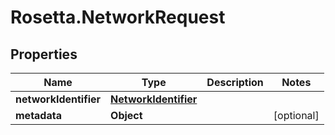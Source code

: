 # Rosetta.NetworkRequest

## Properties

Name | Type | Description | Notes
------------ | ------------- | ------------- | -------------
**networkIdentifier** | [**NetworkIdentifier**](NetworkIdentifier.md) |  | 
**metadata** | **Object** |  | [optional] 


